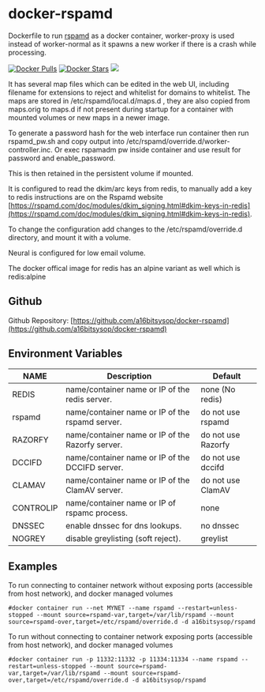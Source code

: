 # docker-rspamd
Dockerfile to run [rspamd](https://rspamd.com/) as a docker container, worker-proxy is used instead of worker-normal as it spawns a new worker if there is a crash while processing.

[![Docker Pulls](https://img.shields.io/docker/pulls/a16bitsysop/rspamd.svg?style=flat-square)](https://hub.docker.com/r/a16bitsysop/rspamd/)
[![Docker Stars](https://img.shields.io/docker/stars/a16bitsysop/rspamd.svg?style=flat-square)](https://hub.docker.com/r/a16bitsysop/rspamd/)
[![](https://images.microbadger.com/badges/version/a16bitsysop/rspamd.svg)](https://microbadger.com/images/a16bitsysop/rspamd "Get your own version badge on microbadger.com")

It has several map files which can be edited in the web UI, including filename for extensions to reject and whitelist for domains to whitelist.  The maps are stored in /etc/rspamd/local.d/maps.d , they are also copied from maps.orig to maps.d if not present during startup for a container with mounted volumes or new maps in a newer image.

To generate a password hash for the web interface run container then run rspamd_pw.sh and copy output into /etc/rspamd/override.d/worker-controller.inc.  Or exec rspamadm pw inside container and use result for password and enable_password.

This is then retained in the persistent volume if mounted.

It is configured to read the dkim/arc keys from redis, to manually add a key to redis instructions are on the Rspamd website [https://rspamd.com/doc/modules/dkim_signing.html#dkim-keys-in-redis](https://rspamd.com/doc/modules/dkim_signing.html#dkim-keys-in-redis).

To change the configuration add changes to the /etc/rspamd/override.d directory, and mount it with a volume.

Neural is configured for low email volume.

The docker offical image for redis has an alpine variant as well which is redis:alpine

## Github
Github Repository: [https://github.com/a16bitsysop/docker-rspamd](https://github.com/a16bitsysop/docker-rspamd)

## Environment Variables

| NAME      | Description                                      | Default            |
| --------- | ------------------------------------------------ | ------------------ | 
| REDIS     | name/container name or IP of the redis server.   | none (No redis)    |
| rspamd     | name/container name or IP of the rspamd server.   | do not use rspamd   |
| RAZORFY   | name/container name or IP of the Razorfy server. | do not use Razorfy |
| DCCIFD    | name/container name or IP of the DCCIFD server.  | do not use dccifd  |
| CLAMAV    | name/container name or IP of the ClamAV server.  | do not use ClamAV  |
| CONTROLIP | name/container name or IP of rspamc process.     | none               |
| DNSSEC    | enable dnssec for dns lookups.                   | no dnssec          |
| NOGREY    | disable greylisting (soft reject).               | greylist           |

## Examples
To run connecting to container network without exposing ports (accessible from host network), and docker managed volumes
```
#docker container run --net MYNET --name rspamd --restart=unless-stopped --mount source=rspamd-var,target=/var/lib/rspamd --mount source=rspamd-over,target=/etc/rspamd/override.d -d a16bitsysop/rspamd
```

To run without connecting to container network exposing ports (accessible from host network), and docker managed volumes
```
#docker container run -p 11332:11332 -p 11334:11334 --name rspamd --restart=unless-stopped --mount source=rspamd-var,target=/var/lib/rspamd --mount source=rspamd-over,target=/etc/rspamd/override.d -d a16bitsysop/rspamd
```

